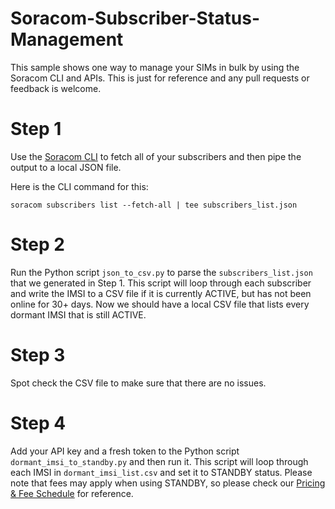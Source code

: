 # Soracom-Subscriber-Status-Management
This sample shows one way to manage your SIMs in bulk by using the Soracom CLI and APIs. This is just for reference and any pull requests or feedback is welcome.

# Step 1
Use the [Soracom CLI](https://github.com/soracom/soracom-cli) to fetch all of your subscribers and then pipe the output to a local JSON file.

Here is the CLI command for this:

`soracom subscribers list --fetch-all | tee subscribers_list.json`

# Step 2
Run the Python script `json_to_csv.py` to parse the `subscribers_list.json` that we generated in Step 1. This script will loop through each subscriber and write the IMSI to a CSV file if it is currently ACTIVE, but has not been online for 30+ days. Now we should have a local CSV file that lists every dormant IMSI that is still ACTIVE.

# Step 3
Spot check the CSV file to make sure that there are no issues.

# Step 4
Add your API key and a fresh token to the Python script `dormant_imsi_to_standby.py` and then run it. This script will loop through each IMSI in `dormant_imsi_list.csv` and set it to STANDBY status. Please note that fees may apply when using STANDBY, so please check our [Pricing & Fee Schedule](https://developers.soracom.io/en/docs/reference/fees/#soracom-air-for-cellular) for reference.